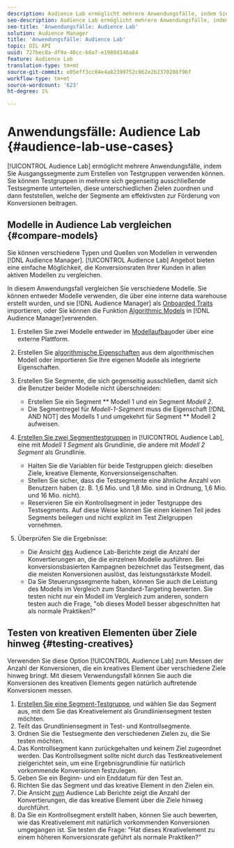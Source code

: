 ```yaml
---
description: Audience Lab ermöglicht mehrere Anwendungsfälle, indem Sie Ausgangssegmente zum Erstellen von Testgruppen verwenden können. Sie können Testgruppen in mehrere sich gegenseitig ausschließende Testsegmente unterteilen, diese unterschiedlichen Zielen zuordnen und dann feststellen, welche der Segmente am effektivsten zur Förderung von Konversionen beitragen.
seo-description: Audience Lab ermöglicht mehrere Anwendungsfälle, indem Sie Ausgangssegmente zum Erstellen von Testgruppen verwenden können. Sie können Testgruppen in mehrere sich gegenseitig ausschließende Testsegmente unterteilen, diese unterschiedlichen Zielen zuordnen und dann feststellen, welche der Segmente am effektivsten zur Förderung von Konversionen beitragen.
seo-title: 'Anwendungsfälle: Audience Lab'
solution: Audience Manager
title: 'Anwendungsfälle: Audience Lab'
topic: DIL API
uuid: 727bec8a-df9a-40cc-b8a7-e1980d146a84
feature: Audience Lab
translation-type: tm+mt
source-git-commit: e05eff3cc04e4a82399752c862e2b2370286f96f
workflow-type: tm+mt
source-wordcount: '623'
ht-degree: 1%

---
```



# Anwendungsfälle: Audience Lab {#audience-lab-use-cases}

[!UICONTROL Audience Lab] ermöglicht mehrere Anwendungsfälle, indem Sie Ausgangssegmente zum Erstellen von Testgruppen verwenden können. Sie können Testgruppen in mehrere sich gegenseitig ausschließende Testsegmente unterteilen, diese unterschiedlichen Zielen zuordnen und dann feststellen, welche der Segmente am effektivsten zur Förderung von Konversionen beitragen.

## Modelle in Audience Lab vergleichen {#compare-models}

Sie können verschiedene Typen und Quellen von Modellen in verwenden [!DNL Audience Manager]. [!UICONTROL Audience Lab] Angebot bieten eine einfache Möglichkeit, die Konversionsraten Ihrer Kunden in allen aktiven Modellen zu vergleichen.

<!-- audience-lab-compare-models.xml -->

In diesem Anwendungsfall vergleichen Sie verschiedene Modelle. Sie können entweder Modelle verwenden, die über eine interne data warehouse erstellt wurden, und sie [!DNL Audience Manager] als [Onboarded Traits](../../features/traits/create-onboarded-rule-based-traits.md#create-rules-based-or-onboarded-traits) importieren, oder Sie können die Funktion [Algorithmic Models](../../features/algorithmic-models/understanding-models.md) in [!DNL Audience Manager]verwenden.

1. Erstellen Sie zwei Modelle entweder im [Modellaufbau](../../features/algorithmic-models/create-model.md)oder über eine externe Plattform.
1. Erstellen Sie [algorithmische Eigenschaften](../../features/traits/create-algorithmic-traits.md) aus dem algorithmischen Modell oder importieren Sie Ihre eigenen Modelle als integrierte Eigenschaften.
1. Erstellen Sie Segmente, die sich gegenseitig ausschließen, damit sich die Benutzer beider Modelle nicht überschneiden:

   * Erstellen Sie ein Segment ** Modell 1 und ein Segment *Modell 2*.
   * Die Segmentregel für *Modell-1-Segment* muss die Eigenschaft [!DNL AND NOT] des Modells 1 und umgekehrt für Segment ** Modell 2 aufweisen.

1. [Erstellen Sie zwei Segmenttestgruppen](../../features/audience-lab/audience-lab-manage-test-groups.md#create-test-groups) in [!UICONTROL Audience Lab], eine mit *Modell 1 Segment* als Grundlinie, die andere mit *Modell 2 Segment* als Grundlinie.

   * Halten Sie die Variablen für beide Testgruppen gleich: dieselben Ziele, kreative Elemente, Konversionseigenschaften.
   * Stellen Sie sicher, dass die Testsegmente eine ähnliche Anzahl von Benutzern haben (z. B. 1,6 Mio. und 1,8 Mio. sind in Ordnung, 1,6 Mio. und 16 Mio. nicht).
   * Reservieren Sie ein Kontrollsegment in jeder Testgruppe des Testsegments. Auf diese Weise können Sie einen kleinen Teil jedes Segments beilegen und nicht explizit im Test Zielgruppen vornehmen.

1. Überprüfen Sie die Ergebnisse:

   * Die Ansicht [des](../../features/audience-lab/audience-lab-reporting-view.md) Audience Lab-Berichte zeigt die Anzahl der Konvertierungen an, die die einzelnen Modelle ausführen. Bei konversionsbasierten Kampagnen bezeichnet das Testsegment, das die meisten Konversionen auslöst, das leistungsstärkste Modell.
   * Da Sie Steuerungssegmente haben, können Sie auch die Leistung des Modells im Vergleich zum Standard-Targeting bewerten. Sie testen nicht nur ein Modell im Vergleich zum anderen, sondern testen auch die Frage, &quot;ob dieses Modell besser abgeschnitten hat als normale Praktiken?&quot;

## Testen von kreativen Elementen über Ziele hinweg {#testing-creatives}

<!-- audience-lab-creatives-across-destinations.xml -->

Verwenden Sie diese Option [!UICONTROL Audience Lab] zum Messen der Anzahl der Konversionen, die ein kreatives Element über verschiedene Ziele hinweg bringt. Mit diesem Verwendungsfall können Sie auch die Konversionen des kreativen Elements gegen natürlich auftretende Konversionen messen.

1. [Erstellen Sie eine Segment-Testgruppe](../../features/audience-lab/audience-lab-manage-test-groups.md#create-test-groups), und wählen Sie das Segment aus, mit dem Sie das Kreativelement als Grundliniensegment testen möchten.
1. Teilt das Grundliniensegment in Test- und Kontrollsegmente.
1. Ordnen Sie die Testsegmente den verschiedenen Zielen zu, die Sie testen möchten.
1. Das Kontrollsegment kann zurückgehalten und keinem Ziel zugeordnet werden. Das Kontrollsegment sollte nicht durch das Testkreativelement zielgerichtet sein, um eine Ergebnisgrundlinie für natürlich vorkommende Konversionen festzulegen.
1. Geben Sie ein Beginn- und ein Enddatum für den Test an.
1. Richten Sie das Segment und das kreative Element in den Zielen ein.
1. Die Ansicht [zum](../../features/audience-lab/audience-lab-reporting-view.md) Audience Lab Berichte zeigt die Anzahl der Konvertierungen, die das kreative Element über die Ziele hinweg durchführt.
1. Da Sie ein Kontrollsegment erstellt haben, können Sie auch bewerten, wie das Kreativelement mit natürlich vorkommenden Konversionen umgegangen ist. Sie testen die Frage: &quot;Hat dieses Kreativelement zu einem höheren Konversionsrate geführt als normale Praktiken?&quot;

